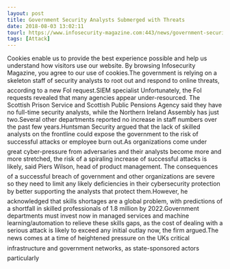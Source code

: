 ```yaml
---
layout: post
title: Government Security Analysts Submerged with Threats
date: 2018-08-03 13:02:11
tourl: https://www.infosecurity-magazine.com:443/news/government-security-analysts/
tags: [Attack]
---
```

Cookies enable us to provide the best experience possible and help us understand how visitors use our website. By browsing Infosecurity Magazine, you agree to our use of cookies.The government is relying on a skeleton staff of security analysts to root out and respond to online threats, according to a new FoI request.SIEM specialist Unfortunately, the FoI requests revealed that many agencies appear under-resourced. The Scottish Prison Service and Scottish Public Pensions Agency said they have no full-time security analysts, while the Northern Ireland Assembly has just two.Several other departments reported no increase in staff numbers over the past few years.Huntsman Security argued that the lack of skilled analysts on the frontline could expose the government to the risk of successful attacks or employee burn out.As organizations come under great cyber-pressure from adversaries and their analysts become more and more stretched, the risk of a spiraling increase of successful attacks is likely, said Piers Wilson, head of product management. The consequences of a successful breach of government and other organizations are severe so they need to limit any likely deficiencies in their cybersecurity protection by better supporting the analysts that protect them.However, he acknowledged that skills shortages are a global problem, with predictions of a shortfall in skilled professionals of 1.8 million by 2022.Government departments must invest now in managed services and machine learning/automation to relieve these skills gaps, as the cost of dealing with a serious attack is likely to exceed any initial outlay now, the firm argued.The news comes at a time of heightened pressure on the UKs critical infrastructure and government networks, as state-sponsored actors  particularly 